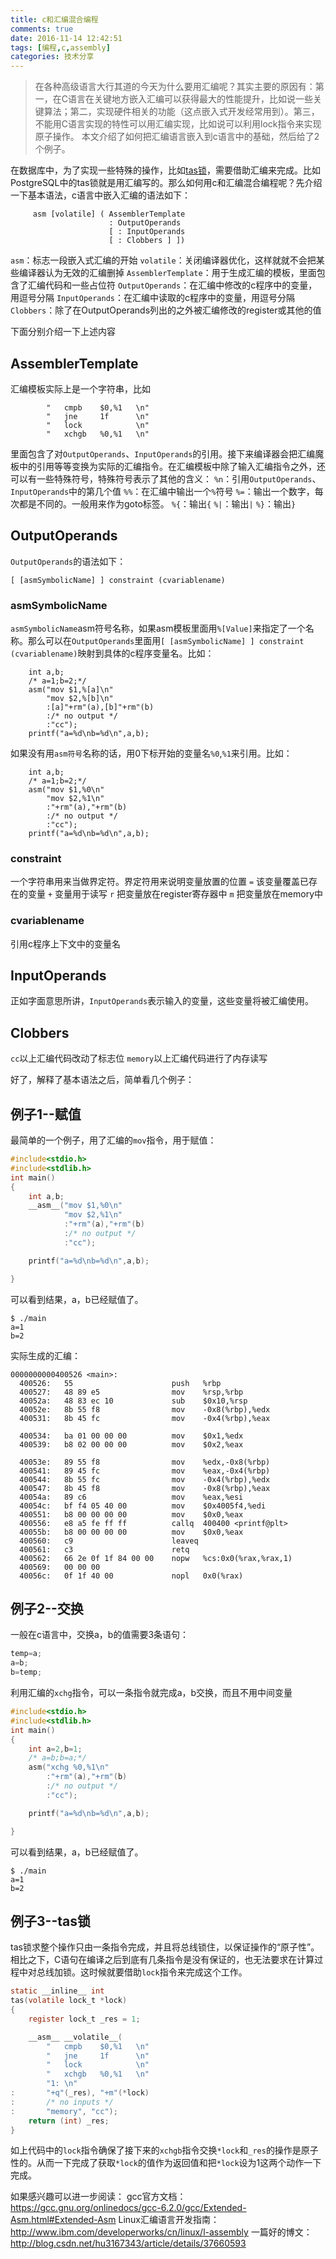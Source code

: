 ```yaml
---
title: c和汇编混合编程
comments: true
date: 2016-11-14 12:42:51
tags: [编程,c,assembly]
categories: 技术分享
---
```


> 在各种高级语言大行其道的今天为什么要用汇编呢？其实主要的原因有：第一，在C语言在关键地方嵌入汇编可以获得最大的性能提升，比如说一些关键算法；第二，实现硬件相关的功能（这点嵌入式开发经常用到）。第三，不能用C语言实现的特性可以用汇编实现，比如说可以利用lock指令来实现原子操作。
本文介绍了如何把汇编语言嵌入到c语言中的基础，然后给了2个例子。

<!--more-->

在数据库中，为了实现一些特殊的操作，比如[tas锁](http://shenyu.wiki/2016/11/13/PostgreSQL%E4%B8%AD%E7%9A%84spinlock%E5%AE%9E%E7%8E%B0%E7%9A%84%E5%9F%BA%E6%9C%AC%E5%8E%9F%E7%90%86/)，需要借助汇编来完成。比如PostgreSQL中的tas锁就是用汇编写的。那么如何用c和汇编混合编程呢？先介绍一下基本语法，c语言中嵌入汇编的语法如下：
```
     asm [volatile] ( AssemblerTemplate
                      : OutputOperands
                      [ : InputOperands
                      [ : Clobbers ] ])
```
`asm`：标志一段嵌入式汇编的开始
`volatile`：关闭编译器优化，这样就就不会把某些编译器认为无效的汇编删掉
`AssemblerTemplate`：用于生成汇编的模板，里面包含了汇编代码和一些占位符
`OutputOperands`：在汇编中修改的c程序中的变量，用逗号分隔
`InputOperands`：在汇编中读取的c程序中的变量，用逗号分隔
`Clobbers`：除了在OutputOperands列出的之外被汇编修改的register或其他的值

下面分别介绍一下上述内容

AssemblerTemplate
-------------------
汇编模板实际上是一个字符串，比如
```
        "   cmpb    $0,%1   \n"
        "   jne     1f      \n"
        "   lock            \n"
        "   xchgb   %0,%1   \n"
```
里面包含了对`OutputOperands`、`InputOperands`的引用。接下来编译器会把汇编魔板中的引用等等变换为实际的汇编指令。在汇编模板中除了输入汇编指令之外，还可以有一些特殊符号，特殊符号表示了其他的含义：
`%n`：引用`OutputOperands`、`InputOperands`中的第几个值 
`%%`：在汇编中输出一个`%`符号
`%=`：输出一个数字，每次都是不同的。一般用来作为goto标签。
`%{`：输出`{`
`%|`：输出`|`
`%}`：输出`}`


OutputOperands
-----------------
`OutputOperands`的语法如下：
```
[ [asmSymbolicName] ] constraint (cvariablename)
```
### asmSymbolicName
`asmSymbolicName`asm符号名称，如果asm模板里面用`%[Value]`来指定了一个名称。那么可以在`OutputOperands`里面用`[ [asmSymbolicName] ] constraint (cvariablename)`映射到具体的c程序变量名。比如：
```
    int a,b;
    /* a=1;b=2;*/
    asm("mov $1,%[a]\n"
        "mov $2,%[b]\n"
        :[a]"+rm"(a),[b]"+rm"(b)
        :/* no output */
        :"cc");
    printf("a=%d\nb=%d\n",a,b);
```
如果没有用`asm符号`名称的话，用0下标开始的变量名`%0`,`%1`来引用。比如：
```
    int a,b;
    /* a=1;b=2;*/
    asm("mov $1,%0\n"
        "mov $2,%1\n"
        :"+rm"(a),"+rm"(b)
        :/* no output */
        :"cc");
    printf("a=%d\nb=%d\n",a,b);
```
### constraint
一个字符串用来当做界定符。界定符用来说明变量放置的位置
`=` 该变量覆盖已存在的变量
`+` 变量用于读写
`r` 把变量放在register寄存器中
`m` 把变量放在memory中

### cvariablename
引用c程序上下文中的变量名


InputOperands
------------------
正如字面意思所讲，`InputOperands`表示输入的变量，这些变量将被汇编使用。

Clobbers
-----------------
`cc`以上汇编代码改动了标志位
`memory`以上汇编代码进行了内存读写
    
好了，解释了基本语法之后，简单看几个例子：


例子1--赋值
-------------
最简单的一个例子，用了汇编的`mov`指令，用于赋值：
```c
#include<stdio.h>
#include<stdlib.h>
int main()
{
    int a,b;
    __asm__("mov $1,%0\n"
            "mov $2,%1\n"
            :"+rm"(a),"+rm"(b)
            :/* no output */
            :"cc");

    printf("a=%d\nb=%d\n",a,b);

}

```
可以看到结果，a，b已经赋值了。
```
$ ./main 
a=1
b=2

```
实际生成的汇编：
```
0000000000400526 <main>:
  400526:   55                      push   %rbp
  400527:   48 89 e5                mov    %rsp,%rbp
  40052a:   48 83 ec 10             sub    $0x10,%rsp
  40052e:   8b 55 f8                mov    -0x8(%rbp),%edx
  400531:   8b 45 fc                mov    -0x4(%rbp),%eax

  400534:   ba 01 00 00 00          mov    $0x1,%edx
  400539:   b8 02 00 00 00          mov    $0x2,%eax

  40053e:   89 55 f8                mov    %edx,-0x8(%rbp)
  400541:   89 45 fc                mov    %eax,-0x4(%rbp)
  400544:   8b 55 fc                mov    -0x4(%rbp),%edx
  400547:   8b 45 f8                mov    -0x8(%rbp),%eax
  40054a:   89 c6                   mov    %eax,%esi
  40054c:   bf f4 05 40 00          mov    $0x4005f4,%edi
  400551:   b8 00 00 00 00          mov    $0x0,%eax
  400556:   e8 a5 fe ff ff          callq  400400 <printf@plt>
  40055b:   b8 00 00 00 00          mov    $0x0,%eax
  400560:   c9                      leaveq
  400561:   c3                      retq
  400562:   66 2e 0f 1f 84 00 00    nopw   %cs:0x0(%rax,%rax,1)
  400569:   00 00 00 
  40056c:   0f 1f 40 00             nopl   0x0(%rax)

```

例子2--交换
--------------
一般在c语言中，交换a，b的值需要3条语句：
```c
temp=a;
a=b;
b=temp;
```
利用汇编的`xchg`指令，可以一条指令就完成a，b交换，而且不用中间变量
```c
#include<stdio.h>
#include<stdlib.h>
int main()
{
    int a=2,b=1;
    /* a=b;b=a;*/
    asm("xchg %0,%1\n"
        :"+rm"(a),"+rm"(b)
        :/* no output */
        :"cc");

    printf("a=%d\nb=%d\n",a,b);

}

```
可以看到结果，a，b已经赋值了。
```
$ ./main 
a=1
b=2

```

例子3--tas锁
-----------
tas锁求整个操作只由一条指令完成，并且将总线锁住，以保证操作的“原子性”。相比之下，C语句在编译之后到底有几条指令是没有保证的，也无法要求在计算过程中对总线加锁。这时候就要借助`lock`指令来完成这个工作。
```c
static __inline__ int
tas(volatile lock_t *lock)
{
    register lock_t _res = 1;

    __asm__ __volatile__(
        "   cmpb    $0,%1   \n"
        "   jne     1f      \n"
        "   lock            \n"
        "   xchgb   %0,%1   \n"
        "1: \n"
:       "+q"(_res), "+m"(*lock)
:       /* no inputs */
:       "memory", "cc");
    return (int) _res;
}
```
如上代码中的`lock`指令确保了接下来的`xchgb`指令交换`*lock`和`_res`的操作是原子性的。从而一下完成了获取`*lock`的值作为返回值和把`*lock`设为1这两个动作一下完成。

如果感兴趣可以进一步阅读：
gcc官方文档：https://gcc.gnu.org/onlinedocs/gcc-6.2.0/gcc/Extended-Asm.html#Extended-Asm
Linux汇编语言开发指南：http://www.ibm.com/developerworks/cn/linux/l-assembly
一篇好的博文：http://blog.csdn.net/hu3167343/article/details/37660593

